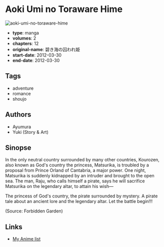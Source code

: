 # Aoki Umi no Toraware Hime

![aoki-umi-no-toraware-hime](https://cdn.myanimelist.net/images/manga/2/83729.jpg)

-   **type**: manga
-   **volumes**: 2
-   **chapters**: 12
-   **original-name**: 碧き海の囚われ姫
-   **start-date**: 2012-03-30
-   **end-date**: 2012-03-30

## Tags

-   adventure
-   romance
-   shoujo

## Authors

-   Ayumura
-   Yuki (Story & Art)

## Sinopse

In the only neutral country surrounded by many other countries, Kourozen, also known as God's country the princess, Matsurika, is troubled by a proposal from Prince Orland of Cantabria, a major power. One night, Matsurika is suddenly kidnapped by an intruder and brought to the open sea. The man, Raju, who calls himself a pirate, says he will sacrifice Matsurika on the legendary altar, to attain his wish—

The princess of God's country, the pirate surrounded by mystery. A pirate tale about an ancient lore and the legendary altar. Let the battle begin!!!

(Source: Forbidden Garden)

## Links

-   [My Anime list](https://myanimelist.net/manga/39163/Aoki_Umi_no_Toraware_Hime)
